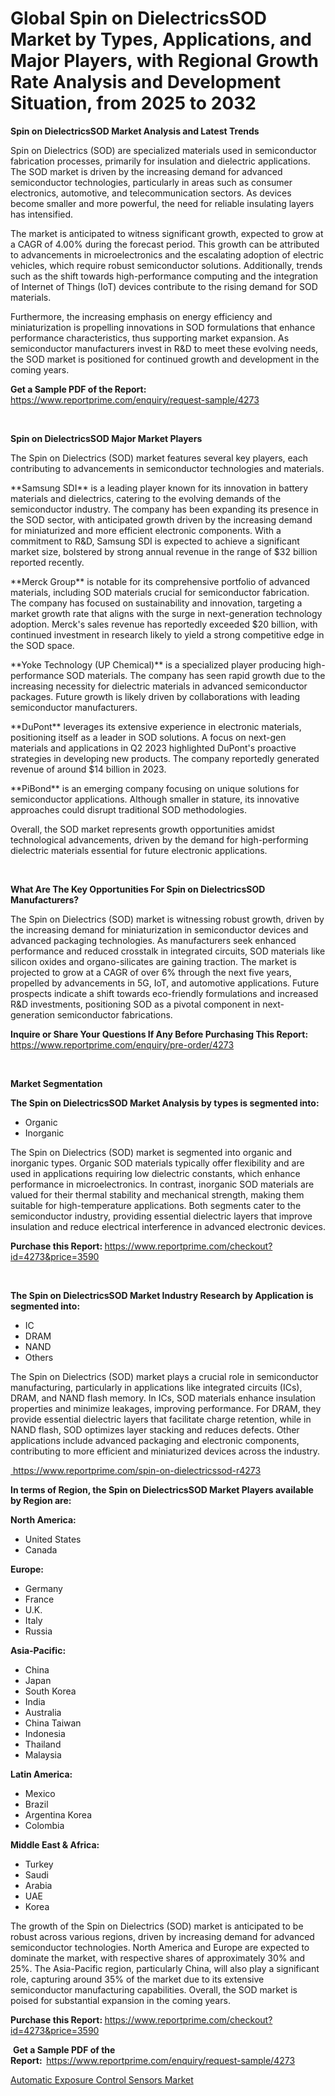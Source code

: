 <p><h1>Global Spin on DielectricsSOD Market by Types, Applications, and Major Players, with Regional Growth Rate Analysis and Development Situation, from 2025 to 2032</h1></p><p><strong>Spin on DielectricsSOD Market Analysis and Latest Trends</strong></p>
<p><p>Spin on Dielectrics (SOD) are specialized materials used in semiconductor fabrication processes, primarily for insulation and dielectric applications. The SOD market is driven by the increasing demand for advanced semiconductor technologies, particularly in areas such as consumer electronics, automotive, and telecommunication sectors. As devices become smaller and more powerful, the need for reliable insulating layers has intensified.</p><p>The market is anticipated to witness significant growth, expected to grow at a CAGR of 4.00% during the forecast period. This growth can be attributed to advancements in microelectronics and the escalating adoption of electric vehicles, which require robust semiconductor solutions. Additionally, trends such as the shift towards high-performance computing and the integration of Internet of Things (IoT) devices contribute to the rising demand for SOD materials.</p><p>Furthermore, the increasing emphasis on energy efficiency and miniaturization is propelling innovations in SOD formulations that enhance performance characteristics, thus supporting market expansion. As semiconductor manufacturers invest in R&D to meet these evolving needs, the SOD market is positioned for continued growth and development in the coming years.</p></p>
<p><strong>Get a Sample PDF of the Report:&nbsp;</strong> <a href="https://www.reportprime.com/enquiry/request-sample/4273?utm_campaign=2737&utm_medium=2&utm_source=Github&utm_content=ia&utm_term=19032025&utm_id=spin-on-dielectricssod">https://www.reportprime.com/enquiry/request-sample/4273</a></p>
<p>&nbsp;</p>
<p><strong>Spin on DielectricsSOD Major Market Players</strong></p>
<p><p>The Spin on Dielectrics (SOD) market features several key players, each contributing to advancements in semiconductor technologies and materials.</p><p>**Samsung SDI** is a leading player known for its innovation in battery materials and dielectrics, catering to the evolving demands of the semiconductor industry. The company has been expanding its presence in the SOD sector, with anticipated growth driven by the increasing demand for miniaturized and more efficient electronic components. With a commitment to R&D, Samsung SDI is expected to achieve a significant market size, bolstered by strong annual revenue in the range of $32 billion reported recently.</p><p>**Merck Group** is notable for its comprehensive portfolio of advanced materials, including SOD materials crucial for semiconductor fabrication. The company has focused on sustainability and innovation, targeting a market growth rate that aligns with the surge in next-generation technology adoption. Merck's sales revenue has reportedly exceeded $20 billion, with continued investment in research likely to yield a strong competitive edge in the SOD space.</p><p>**Yoke Technology (UP Chemical)** is a specialized player producing high-performance SOD materials. The company has seen rapid growth due to the increasing necessity for dielectric materials in advanced semiconductor packages. Future growth is likely driven by collaborations with leading semiconductor manufacturers.</p><p>**DuPont** leverages its extensive experience in electronic materials, positioning itself as a leader in SOD solutions. A focus on next-gen materials and applications in Q2 2023 highlighted DuPont's proactive strategies in developing new products. The company reportedly generated revenue of around $14 billion in 2023.</p><p>**PiBond** is an emerging company focusing on unique solutions for semiconductor applications. Although smaller in stature, its innovative approaches could disrupt traditional SOD methodologies.</p><p>Overall, the SOD market represents growth opportunities amidst technological advancements, driven by the demand for high-performing dielectric materials essential for future electronic applications.</p></p>
<p>&nbsp;</p>
<p><strong>What Are The Key Opportunities For Spin on DielectricsSOD Manufacturers?</strong></p>
<p><p>The Spin on Dielectrics (SOD) market is witnessing robust growth, driven by the increasing demand for miniaturization in semiconductor devices and advanced packaging technologies. As manufacturers seek enhanced performance and reduced crosstalk in integrated circuits, SOD materials like silicon oxides and organo-silicates are gaining traction. The market is projected to grow at a CAGR of over 6% through the next five years, propelled by advancements in 5G, IoT, and automotive applications. Future prospects indicate a shift towards eco-friendly formulations and increased R&D investments, positioning SOD as a pivotal component in next-generation semiconductor fabrications.</p></p>
<p><strong>Inquire or Share Your Questions If Any Before Purchasing This Report:</strong> <a href="https://www.reportprime.com/enquiry/pre-order/4273?utm_campaign=2737&utm_medium=2&utm_source=Github&utm_content=ia&utm_term=19032025&utm_id=spin-on-dielectricssod">https://www.reportprime.com/enquiry/pre-order/4273</a></p>
<p>&nbsp;</p>
<p><strong>Market Segmentation</strong></p>
<p><strong>The Spin on DielectricsSOD Market Analysis by types is segmented into:</strong></p>
<p><ul><li>Organic</li><li>Inorganic</li></ul></p>
<p><p>The Spin on Dielectrics (SOD) market is segmented into organic and inorganic types. Organic SOD materials typically offer flexibility and are used in applications requiring low dielectric constants, which enhance performance in microelectronics. In contrast, inorganic SOD materials are valued for their thermal stability and mechanical strength, making them suitable for high-temperature applications. Both segments cater to the semiconductor industry, providing essential dielectric layers that improve insulation and reduce electrical interference in advanced electronic devices.</p></p>
<p><strong>Purchase this Report:&nbsp;</strong><a href="https://www.reportprime.com/checkout?id=4273&price=3590&utm_campaign=2737&utm_medium=2&utm_source=Github&utm_content=ia&utm_term=19032025&utm_id=spin-on-dielectricssod">https://www.reportprime.com/checkout?id=4273&price=3590</a></p>
<p>&nbsp;</p>
<p><strong>The Spin on DielectricsSOD Market Industry Research by Application is segmented into:</strong></p>
<p><ul><li>IC</li><li>DRAM</li><li>NAND</li><li>Others</li></ul></p>
<p><p>The Spin on Dielectrics (SOD) market plays a crucial role in semiconductor manufacturing, particularly in applications like integrated circuits (ICs), DRAM, and NAND flash memory. In ICs, SOD materials enhance insulation properties and minimize leakages, improving performance. For DRAM, they provide essential dielectric layers that facilitate charge retention, while in NAND flash, SOD optimizes layer stacking and reduces defects. Other applications include advanced packaging and electronic components, contributing to more efficient and miniaturized devices across the industry.</p></p>
<p><a href="https://www.reportprime.com/spin-on-dielectricssod-r4273?utm_campaign=2737&utm_medium=2&utm_source=Github&utm_content=ia&utm_term=19032025&utm_id=spin-on-dielectricssod">&nbsp;https://www.reportprime.com/spin-on-dielectricssod-r4273</a></p>
<p><strong>In terms of Region, the Spin on DielectricsSOD Market Players available by Region are:</strong></p>
<p>
    <p> <strong> North America: </strong>
        <ul>
            <li>United States</li>
            <li>Canada</li>
        </ul>
        </p> 
    <p> <strong> Europe: </strong>
        <ul>
            <li>Germany</li>
            <li>France</li>
            <li>U.K.</li>
            <li>Italy</li>
            <li>Russia</li>
        </ul>
        </p> 
    <p> <strong> Asia-Pacific: </strong>
        <ul>
            <li>China</li>
            <li>Japan</li>
            <li>South Korea</li>
            <li>India</li>
            <li>Australia</li>
            <li>China Taiwan</li>
            <li>Indonesia</li>
            <li>Thailand</li>
            <li>Malaysia</li>
        </ul>
        </p> 
    <p> <strong> Latin America: </strong>
        <ul>
            <li>Mexico</li>
            <li>Brazil</li>
            <li>Argentina Korea</li>
            <li>Colombia</li>
        </ul>
        </p> 
    <p> <strong> Middle East & Africa: </strong>
        <ul>
            <li>Turkey</li>
            <li>Saudi</li>
            <li>Arabia</li>
            <li>UAE</li>
            <li>Korea</li>
        </ul>
    </p>
    </p>
<p><p>The growth of the Spin on Dielectrics (SOD) market is anticipated to be robust across various regions, driven by increasing demand for advanced semiconductor technologies. North America and Europe are expected to dominate the market, with respective shares of approximately 30% and 25%. The Asia-Pacific region, particularly China, will also play a significant role, capturing around 35% of the market due to its extensive semiconductor manufacturing capabilities. Overall, the SOD market is poised for substantial expansion in the coming years.</p></p>
<p><strong>Purchase this Report: </strong><a href="https://www.reportprime.com/checkout?id=4273&price=3590&utm_campaign=2737&utm_medium=2&utm_source=Github&utm_content=ia&utm_term=19032025&utm_id=spin-on-dielectricssod">https://www.reportprime.com/checkout?id=4273&price=3590</a></p>
<p>&nbsp;<strong>Get a Sample PDF of the Report:&nbsp;&nbsp;</strong><a href="https://www.reportprime.com/enquiry/request-sample/4273?utm_campaign=2737&utm_medium=2&utm_source=Github&utm_content=ia&utm_term=19032025&utm_id=spin-on-dielectricssod">https://www.reportprime.com/enquiry/request-sample/4273</a></p>
<p><strong></strong></p>
<p><p><a href="https://github.com/drevertevell/Market-Research-Report-List-1/blob/main/automatic-exposure-control-sensors-market.md?utm_campaign=2737&utm_medium=2&utm_source=Github&utm_content=ia&utm_term=19032025&utm_id=spin-on-dielectricssod">Automatic Exposure Control Sensors Market</a></p></p>